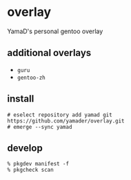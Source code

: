 # overlay

YamaD's personal gentoo overlay

## additional overlays

- `guru`
- `gentoo-zh`

## install

```
# eselect repository add yamad git https://github.com/yamader/overlay.git
# emerge --sync yamad
```

## develop

```
% pkgdev manifest -f
% pkgcheck scan
```

